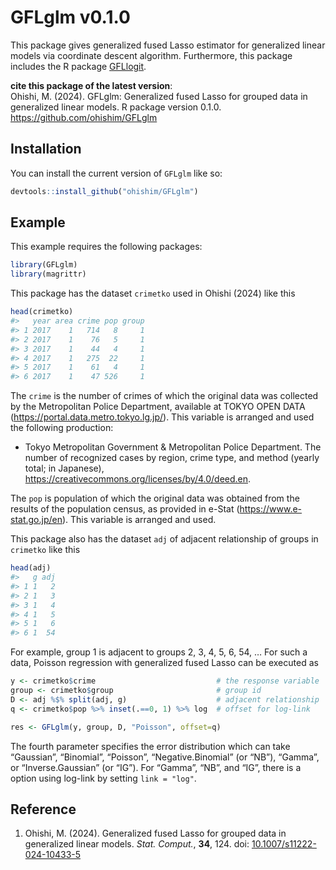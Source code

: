 
<!-- README.md is generated from README.Rmd. Please edit that file -->

# GFLglm v0.1.0

<!-- badges: start -->
<!-- badges: end -->

This package gives generalized fused Lasso estimator for generalized
linear models via coordinate descent algorithm. Furthermore, this
package includes the R package
[GFLlogit](https://github.com/ohishim/GFLlogit).

**cite this package of the latest version**:  
Ohishi, M. (2024). GFLglm: Generalized fused Lasso for grouped data in
generalized linear models. R package version 0.1.0.
<https://github.com/ohishim/GFLglm>

## Installation

You can install the current version of `GFLglm` like so:

``` r
devtools::install_github("ohishim/GFLglm")
```

## Example

This example requires the following packages:

``` r
library(GFLglm)
library(magrittr)
```

This package has the dataset `crimetko` used in Ohishi (2024) like this

``` r
head(crimetko)
#>   year area crime pop group
#> 1 2017    1   714   8     1
#> 2 2017    1    76   5     1
#> 3 2017    1    44   4     1
#> 4 2017    1   275  22     1
#> 5 2017    1    61   4     1
#> 6 2017    1    47 526     1
```

The `crime` is the number of crimes of which the original data was
collected by the Metropolitan Police Department, available at TOKYO OPEN
DATA (<https://portal.data.metro.tokyo.lg.jp/>). This variable is
arranged and used the following production:

- Tokyo Metropolitan Government & Metropolitan Police Department. The
  number of recognized cases by region, crime type, and method (yearly
  total; in Japanese),
  <https://creativecommons.org/licenses/by/4.0/deed.en>.

The `pop` is population of which the original data was obtained from the
results of the population census, as provided in e-Stat
(<https://www.e-stat.go.jp/en>). This variable is arranged and used.

This package also has the dataset `adj` of adjacent relationship of
groups in `crimetko` like this

``` r
head(adj)
#>   g adj
#> 1 1   2
#> 2 1   3
#> 3 1   4
#> 4 1   5
#> 5 1   6
#> 6 1  54
```

For example, group 1 is adjacent to groups 2, 3, 4, 5, 6, 54, … For such
a data, Poisson regression with generalized fused Lasso can be executed
as

``` r
y <- crimetko$crime                           # the response variable  
group <- crimetko$group                       # group id
D <- adj %$% split(adj, g)                    # adjacent relationship
q <- crimetko$pop %>% inset(.==0, 1) %>% log  # offset for log-link

res <- GFLglm(y, group, D, "Poisson", offset=q)
```

The fourth parameter specifies the error distribution which can take
“Gaussian”, “Binomial”, “Poisson”, “Negative.Binomial” (or “NB”),
“Gamma”, or “Inverse.Gaussian” (or “IG”). For “Gamma”, “NB”, and “IG”,
there is a option using log-link by setting `link = "log"`.

## Reference

1.  Ohishi, M. (2024). Generalized fused Lasso for grouped data in
    generalized linear models. *Stat. Comput.*, <b>34</b>, 124. doi:
    [10.1007/s11222-024-10433-5](https://doi.org/10.1007/s11222-024-10433-5)

